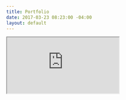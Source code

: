 ```yaml
---
title: Portfolio
date: 2017-03-23 08:23:00 -04:00
layout: default
---
```


<iframe src="http://gettoclass.cf/uploads/Portfolio.html"> height="1920" width="1080" style="border:none;"</iframe>